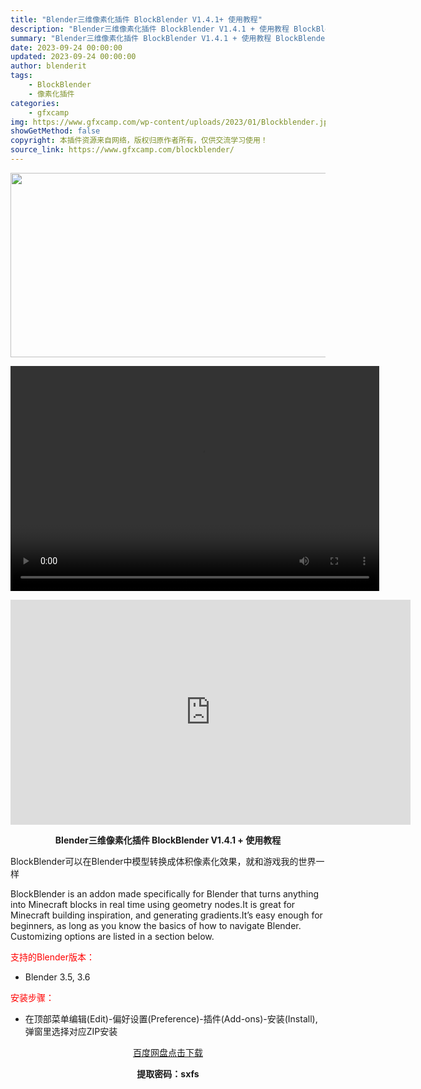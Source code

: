 ```yaml
---
title: "Blender三维像素化插件 BlockBlender V1.4.1+ 使用教程"
description: "Blender三维像素化插件 BlockBlender V1.4.1 + 使用教程 BlockBlender可以在Blender中模型转换成体积像素化效果，就和游戏我的世界一样 BlockBlende..."
summary: "Blender三维像素化插件 BlockBlender V1.4.1 + 使用教程 BlockBlender可以在Blender中模型转换成体积像素化效果，就和游戏我的世界一样 BlockBlende..."
date: 2023-09-24 00:00:00
updated: 2023-09-24 00:00:00
author: blenderit
tags: 
    - BlockBlender
    - 像素化插件
categories:
    - gfxcamp
img: https://www.gfxcamp.com/wp-content/uploads/2023/01/Blockblender.jpg
showGetMethod: false
copyright: 本插件资源来自网络，版权归原作者所有，仅供交流学习使用！
source_link: https://www.gfxcamp.com/blockblender/
---
```

<div><p><img decoding="async" class="aligncenter size-full wp-image-106276" src="https://www.gfxcamp.com/wp-content/uploads/2023/01/Blockblender.jpg" data-src="https://www.gfxcamp.com/wp-content/uploads/2023/01/Blockblender.jpg" alt="" width="590" height="295"><br>
</p><center><div style="width: 590px;" class="wp-video"><!--[if lt IE 9]><script>document.createElement('video');</script><![endif]-->
<video class="wp-video-shortcode" id="video-115221-1" width="590" height="360" preload="true" controls="controls"><source type="video/mp4" src="http://cloud.video.taobao.com/play/u/null/p/1/e/6/t/1/428659928327.mp4?_=1"></source><a href="http://cloud.video.taobao.com/play/u/null/p/1/e/6/t/1/428659928327.mp4">http://cloud.video.taobao.com/play/u/null/p/1/e/6/t/1/428659928327.mp4</a></video></div></center><p style="text-align: center;"><strong><iframe loading="lazy" src="https://player.youku.com/embed/XNjA0Mzk4MTM4NA==" width="640" height="360" frameborder="0" allowfullscreen="allowfullscreen" data-mce-fragment="1"></iframe></strong></p><p style="text-align: center;"><strong>Blender三维像素化插件 BlockBlender V1.4.1 + 使用教程</strong></p><p>BlockBlender可以在Blender中模型转换成体积像素化效果，就和游戏我的世界一样</p><p>BlockBlender is an addon made specifically for Blender that turns anything into Minecraft blocks in real time using geometry nodes.It is great for Minecraft building inspiration, and generating gradients.It’s easy enough for beginners, as long as you know the basics of how to navigate Blender. Customizing options are listed in a section below.</p><p style="text-align: left;"><span style="color: #ff0000;">支持的Blender版本：</span></p><ul>
<li style="text-align: left;">Blender 3.5, 3.6</li>
</ul><p style="text-align: left;"><span style="color: #ff0000;">安装步骤：</span></p><ul>
<li>在顶部菜单编辑(Edit)-偏好设置(Preference)-插件(Add-ons)-安装(Install),弹窗里选择对应ZIP安装</li>
</ul><p style="text-align: center;"><a class="maxbutton-3 maxbutton maxbutton-baidu" target="_blank" rel="noopener" href="https://pan.baidu.com/s/1f1o3QrJcruBYmIKVJ9v8rA?pwd=sxfs"><span class="mb-text">百度网盘点击下载</span></a></p><p style="text-align: center;"><strong>提取密码：sxfs</strong></p></div>
